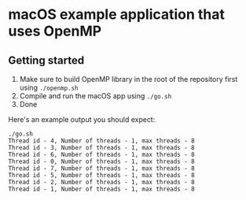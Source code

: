 # macOS example application that uses OpenMP

## Getting started

1. Make sure to build OpenMP library in the root of the repository first using `./openmp.sh`
2. Compile and run the macOS app using `./go.sh`
3. Done

Here's an example output you should expect:

```shell
./go.sh 
Thread id - 4, Number of threads - 1, max threads - 8
Thread id - 3, Number of threads - 1, max threads - 8
Thread id - 6, Number of threads - 1, max threads - 8
Thread id - 0, Number of threads - 1, max threads - 8
Thread id - 7, Number of threads - 1, max threads - 8
Thread id - 5, Number of threads - 1, max threads - 8
Thread id - 2, Number of threads - 1, max threads - 8
Thread id - 1, Number of threads - 1, max threads - 8
```